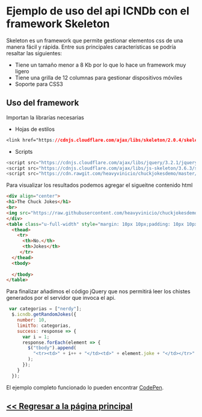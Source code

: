 # Ejemplo de uso del api ICNDb con el framework Skeleton

Skeleton es un framework que permite gestionar elementos css de una manera fácil y rápida.
Entre sus principales características se podría resaltar las siguientes:
- Tiene un tamaño menor a 8 Kb por lo que lo hace un framework muy ligero
- Tiene una grilla de 12 columnas para gestionar dispositivos móviles
- Soporte para CSS3

## Uso del framework
Importan la librarías necesarias
- Hojas de estilos

```css
<link href="https://cdnjs.cloudflare.com/ajax/libs/skeleton/2.0.4/skeleton.css" rel="stylesheet" />
```

- Scripts

```js
<script src="https://cdnjs.cloudflare.com/ajax/libs/jquery/3.2.1/jquery.js"></script>
<script src="https://cdnjs.cloudflare.com/ajax/libs/js-skeleton/3.6.3/skeleton.js"></script>
<script src="https://cdn.rawgit.com/heavyvinicio/chuckjokesdemo/master/jquery.icndb.final.js"></script>
```

Para visualizar los resultados podemos agregar el sigueitne contenido html

```html
<div align="center">
<h1>The Chuck Jokes</h1>
<br>
<img src="https://raw.githubusercontent.com/heavyvinicio/chuckjokesdemo/master/demo-chuck-jokes/resources/img/chuck.jpg" alt="chuck"  height="300px"></img>
</div>
<table class="u-full-width" style="margin: 10px 10px;padding: 10px 10px;">
  <thead>
    <tr>
      <th>No.</th>
      <th>Jokes</th>
     </tr>
  </thead>
  <tbody>
    
  </tbody>
</table>
```
Para finalizar añadimos el código jQuery que nos permitirá leer los chistes generados por el servidor que invoca el api.

```js
 var categorias = ["nerdy"];
  $.icndb.getRandomJokes({
    number: 10,
    limitTo: categorias,
    success: response => {
      var i = 1;
      response.forEach(element => {
        $("tbody").append(
          "<tr><td>" + i++ + "</td><td>" + element.joke + "</td></tr>"
        );
      });
    }
  });
```
El ejemplo completo funcionado lo pueden encontrar [CodePen](https://codepen.io/heavyvinicio/pen/dJdrqG).

## [<< Regresar a la página principal](index.md)
